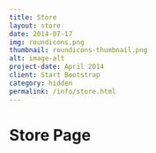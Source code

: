 ```yaml
---
title: Store
layout: store
date: 2014-07-17
img: roundicons.png
thumbnail: roundicons-thumbnail.png
alt: image-alt
project-date: April 2014
client: Start Bootstrap
category: hidden
permalink: /info/store.html
---
```


# Store Page
